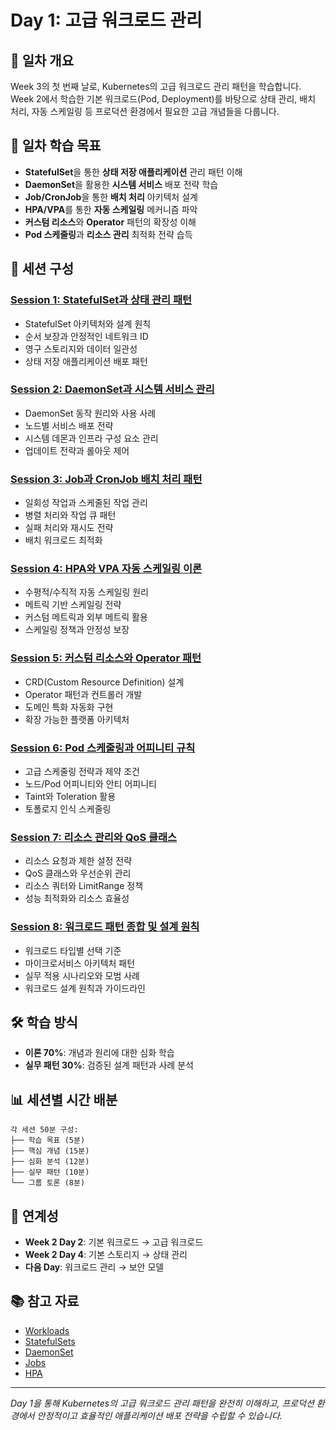# Day 1: 고급 워크로드 관리

## 📍 일차 개요
Week 3의 첫 번째 날로, Kubernetes의 고급 워크로드 관리 패턴을 학습합니다. Week 2에서 학습한 기본 워크로드(Pod, Deployment)를 바탕으로 상태 관리, 배치 처리, 자동 스케일링 등 프로덕션 환경에서 필요한 고급 개념들을 다룹니다.

## 🎯 일차 학습 목표
- **StatefulSet**을 통한 **상태 저장 애플리케이션** 관리 패턴 이해
- **DaemonSet**을 활용한 **시스템 서비스** 배포 전략 학습
- **Job/CronJob**을 통한 **배치 처리** 아키텍처 설계
- **HPA/VPA**를 통한 **자동 스케일링** 메커니즘 파악
- **커스텀 리소스**와 **Operator** 패턴의 확장성 이해
- **Pod 스케줄링**과 **리소스 관리** 최적화 전략 습득

## 📅 세션 구성

### [Session 1: StatefulSet과 상태 관리 패턴](./session_01.md)
- StatefulSet 아키텍처와 설계 원칙
- 순서 보장과 안정적인 네트워크 ID
- 영구 스토리지와 데이터 일관성
- 상태 저장 애플리케이션 배포 패턴

### [Session 2: DaemonSet과 시스템 서비스 관리](./session_02.md)
- DaemonSet 동작 원리와 사용 사례
- 노드별 서비스 배포 전략
- 시스템 데몬과 인프라 구성 요소 관리
- 업데이트 전략과 롤아웃 제어

### [Session 3: Job과 CronJob 배치 처리 패턴](./session_03.md)
- 일회성 작업과 스케줄된 작업 관리
- 병렬 처리와 작업 큐 패턴
- 실패 처리와 재시도 전략
- 배치 워크로드 최적화

### [Session 4: HPA와 VPA 자동 스케일링 이론](./session_04.md)
- 수평적/수직적 자동 스케일링 원리
- 메트릭 기반 스케일링 전략
- 커스텀 메트릭과 외부 메트릭 활용
- 스케일링 정책과 안정성 보장

### [Session 5: 커스텀 리소스와 Operator 패턴](./session_05.md)
- CRD(Custom Resource Definition) 설계
- Operator 패턴과 컨트롤러 개발
- 도메인 특화 자동화 구현
- 확장 가능한 플랫폼 아키텍처

### [Session 6: Pod 스케줄링과 어피니티 규칙](./session_06.md)
- 고급 스케줄링 전략과 제약 조건
- 노드/Pod 어피니티와 안티 어피니티
- Taint와 Toleration 활용
- 토폴로지 인식 스케줄링

### [Session 7: 리소스 관리와 QoS 클래스](./session_07.md)
- 리소스 요청과 제한 설정 전략
- QoS 클래스와 우선순위 관리
- 리소스 쿼터와 LimitRange 정책
- 성능 최적화와 리소스 효율성

### [Session 8: 워크로드 패턴 종합 및 설계 원칙](./session_08.md)
- 워크로드 타입별 선택 기준
- 마이크로서비스 아키텍처 패턴
- 실무 적용 시나리오와 모범 사례
- 워크로드 설계 원칙과 가이드라인

## 🛠 학습 방식
- **이론 70%**: 개념과 원리에 대한 심화 학습
- **실무 패턴 30%**: 검증된 설계 패턴과 사례 분석

## 📊 세션별 시간 배분
```
각 세션 50분 구성:
├── 학습 목표 (5분)
├── 핵심 개념 (15분)
├── 심화 분석 (12분)
├── 실무 패턴 (10분)
└── 그룹 토론 (8분)
```

## 🔗 연계성
- **Week 2 Day 2**: 기본 워크로드 → 고급 워크로드
- **Week 2 Day 4**: 기본 스토리지 → 상태 관리
- **다음 Day**: 워크로드 관리 → 보안 모델

## 📚 참고 자료
- [Workloads](https://kubernetes.io/docs/concepts/workloads/)
- [StatefulSets](https://kubernetes.io/docs/concepts/workloads/controllers/statefulset/)
- [DaemonSet](https://kubernetes.io/docs/concepts/workloads/controllers/daemonset/)
- [Jobs](https://kubernetes.io/docs/concepts/workloads/controllers/job/)
- [HPA](https://kubernetes.io/docs/tasks/run-application/horizontal-pod-autoscaler/)

---
*Day 1을 통해 Kubernetes의 고급 워크로드 관리 패턴을 완전히 이해하고, 프로덕션 환경에서 안정적이고 효율적인 애플리케이션 배포 전략을 수립할 수 있습니다.*